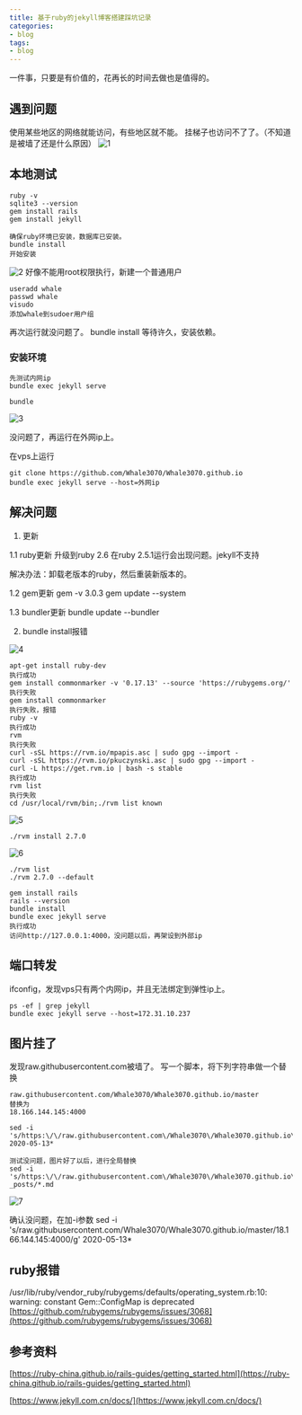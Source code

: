 ```yaml
---
title: 基于ruby的jekyll博客搭建踩坑记录
categories:
- blog
tags:
- blog
---
```


一件事，只要是有价值的，花再长的时间去做也是值得的。

## 遇到问题

使用某些地区的网络就能访问，有些地区就不能。
挂梯子也访问不了了。（不知道是被墙了还是什么原因）
![1](https://raw.githubusercontent.com/Whale3070/Whale3070.github.io/master/images/2020-08-26-08/1.PNG)

## 本地测试
```
ruby -v
sqlite3 --version
gem install rails
gem install jekyll

确保ruby环境已安装，数据库已安装。
bundle install
开始安装
```
![2](https://raw.githubusercontent.com/Whale3070/Whale3070.github.io/master/images/2020-08-26-08/2.PNG)
好像不能用root权限执行，新建一个普通用户
```
useradd whale
passwd whale
visudo
添加whale到sudoer用户组
```
再次运行就没问题了。
bundle install
等待许久，安装依赖。

### 安装环境
```
先测试内网ip
bundle exec jekyll serve

bundle 
```
![3](https://raw.githubusercontent.com/Whale3070/Whale3070.github.io/master/images/2020-08-26-08/3.PNG)

没问题了，再运行在外网ip上。

在vps上运行
```
git clone https://github.com/Whale3070/Whale3070.github.io
bundle exec jekyll serve --host=外网ip
```
## 解决问题
1. 更新

1.1 ruby更新
升级到ruby 2.6
在ruby 2.5.1运行会出现问题。jekyll不支持

解决办法：卸载老版本的ruby，然后重装新版本的。

1.2 gem更新
gem -v
3.0.3
gem update --system

1.3 bundler更新
bundle update --bundler

2. bundle install报错

![4](https://raw.githubusercontent.com/Whale3070/Whale3070.github.io/master/images/2020-08-26-08/4.PNG)

```
apt-get install ruby-dev
执行成功
gem install commonmarker -v '0.17.13' --source 'https://rubygems.org/'
执行失败
gem install commonmarker
执行失败，报错
ruby -v
执行成功
rvm
执行失败
curl -sSL https://rvm.io/mpapis.asc | sudo gpg --import -
curl -sSL https://rvm.io/pkuczynski.asc | sudo gpg --import -
curl -L https://get.rvm.io | bash -s stable
执行成功
rvm list
执行失败
cd /usr/local/rvm/bin;./rvm list known
```

![5](https://raw.githubusercontent.com/Whale3070/Whale3070.github.io/master/images/2020-08-26-08/5.PNG)

```
./rvm install 2.7.0
```
![6](https://raw.githubusercontent.com/Whale3070/Whale3070.github.io/master/images/2020-08-26-08/6.PNG)
```
./rvm list
./rvm 2.7.0 --default

gem install rails
rails --version
bundle install
bundle exec jekyll serve
执行成功
访问http://127.0.0.1:4000，没问题以后，再架设到外部ip
```
## 端口转发
ifconfig，发现vps只有两个内网ip，并且无法绑定到弹性ip上。
```
ps -ef | grep jekyll
bundle exec jekyll serve --host=172.31.10.237
```
## 图片挂了
发现raw.githubusercontent.com被墙了。
写一个脚本，将下列字符串做一个替换
```
raw.githubusercontent.com/Whale3070/Whale3070.github.io/master
替换为
18.166.144.145:4000

sed -i 's/https:\/\/raw.githubusercontent.com\/Whale3070\/Whale3070.github.io\/master/http:\/\/18.166.144.145:4000/g' 2020-05-13*

测试没问题，图片好了以后，进行全局替换
sed -i 's/https:\/\/raw.githubusercontent.com\/Whale3070\/Whale3070.github.io\/master/http:\/\/18.166.144.145:4000/g' _posts/*.md
```
![7](https://raw.githubusercontent.com/Whale3070/Whale3070.github.io/master/images/2020-08-26-08/7.PNG)

确认没问题，在加-i参数
sed -i 's/raw.githubusercontent.com\/Whale3070\/Whale3070.github.io\/master/18.166.144.145:4000/g' 2020-05-13*

## ruby报错
/usr/lib/ruby/vendor_ruby/rubygems/defaults/operating_system.rb:10: warning: constant Gem::ConfigMap is deprecated
[https://github.com/rubygems/rubygems/issues/3068](https://github.com/rubygems/rubygems/issues/3068)


## 参考资料
[https://ruby-china.github.io/rails-guides/getting_started.html](https://ruby-china.github.io/rails-guides/getting_started.html)

[https://www.jekyll.com.cn/docs/](https://www.jekyll.com.cn/docs/)

